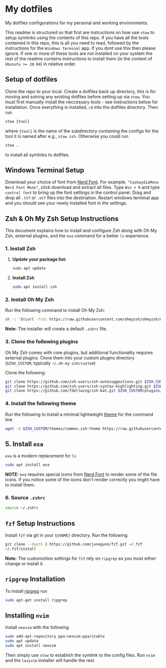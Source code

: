 # My dotfiles

My dotfiles configurations for my personal and working environments.

This readme is structured so that first are instructions on how use ``stow`` to setup symlinks using the contents of this repo. If you have all the tools contained in this repo, this is all you need to read, followed by the instructions for the `Windows Terminal` app. If you dont use this then please ignore. If one or more of these tools are not installed on your system the rest of the readme contains instructions to install them (in the context of `Ubunutu >= 20.04`) in relative order.

## Setup of dotfiles

Clone the repo to your local. Create a dotfiles back up directory, this is for moving and sotring any existing dotfiles before setting up via `stow`. You must first manually install the neccessary tools - see instructions below for installation. Once everything is installed, `cd` into the dotfiles directory. Then run

```bash
stow {tool}
```

where `{tool}` is the name of the subdirectory containing the configs for the tool it is named after e.g., `stow zsh`. Otherwise you could run

```bash
stow .
```

to install all symlinks to dotfiles.

## Windows Terminal Setup

Download your choice of font from [Nerd Font](https://www.nerdfonts.com/#home). For example, `"CaskaydiaMono Nerd Font Mono"`, click download and extract all files. Type `Win + R` and type `control font` to bring up the font settings in the control panel. Drag and drop all `.ttf` or `.otf` files into the destination. Restart windows terminal app and you should see your newly installed font in the settings.

## Zsh & Oh My Zsh Setup Instructions

This document explains how to install and configure Zsh along with Oh My Zsh, external plugins, and the `exa` command for a better `ls` experience.

### 1. Install Zsh

1. **Update your package list:**

   ```bash
   sudo apt update
    ```

2. **Install Zsh**

   ```bash
   sudo apt install zsh
    ```

### 2. Install Oh My Zsh

Run the following command to install Oh My Zsh:

```bash
sh -c "$(curl -fsSL https://raw.githubusercontent.com/ohmyzsh/ohmyzsh/master/tools/install.sh)"
```

**Note:** The installer will create a default `.zshrc` file.

### 3. Clone the following plugins

Oh My Zsh comes with core plugins, but additional functionality requires external plugins. Clone them into your custom plugins directory (``$ZSH_CUSTOM``, typically ``~/.oh-my-zsh/custom``)

Clone the following:

```bash
git clone https://github.com/zsh-users/zsh-autosuggestions.git $ZSH_CUSTOM/plugins/zsh-autosuggestions
git clone https://github.com/zsh-users/zsh-syntax-highlighting.git $ZSH_CUSTOM/plugins/zsh-syntax-highlighting
git clone https://github.com/fdellwing/zsh-bat.git $ZSH_CUSTOM/plugins/zsh-bat
```

### 4. Install the following theme

Run the following to install a minimal lightweight [theme](https://github.com/jackharrisonsherlock/common) for the command line

```bash
wget -O $ZSH_CUSTOM/themes/common.zsh-theme https://raw.githubusercontent.com/jackharrisonsherlock/common/master/common.zsh-theme
```

## 5. Install `exa`

`exa` is a modern replacement for `ls`

```bash
sudo apt install exa
```

**NOTE:** `exa` requires special icons from [Nerd Font](https://www.nerdfonts.com/#home) to render some of the file icons. If you notice some of the icons don't render correctly you might have to install them.

### 6. Source `.zshrc`

```bash
source ~/.zshrc
```

## `fzf` Setup Instructions

Install `fzf` via git in your `${HOME}` directory. Run the following

```bash
git clone --depth 1 https://github.com/junegunn/fzf.git ~/.fzf
~/.fzf/install
```

**Note:** The customiztion settings for ``fzf`` rely on `ripgrep` so you must either change or install it.

## `ripgrep` Installation

To install [ripgrep](https://github.com/BurntSushi/ripgrep) run

```bash
sudo apt-get install ripgrep
```

## Installing `nvim`

Install `neovim` with the following

```bash
sudo add-apt-repository ppa:neovim-ppa/stable
sudo apt update
sudo apt install neovim
```

Then simply use ``stow`` to establish the symlink to the config files. Run `nvim` and the `lazyvim` installer will handle the rest.
